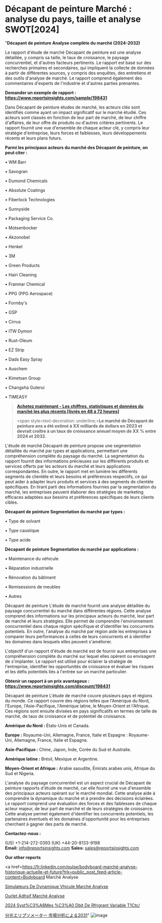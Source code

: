 # Décapant de peinture Marché : analyse du pays, taille et analyse SWOT[2024]

"<strong>Décapant de peinture Analyse complète du marché (2024-2032)</strong>

Le rapport d'étude de marché Décapant de peinture est une analyse détaillée, y compris sa taille, le taux de croissance, le paysage concurrentiel, et d'autres facteurs pertinents. Le rapport est basé sur des recherches primaires et secondaires, qui impliquent la collecte de données à partir de différentes sources, y compris des enquêtes, des entretiens et des outils d'analyse de marché. Le rapport comprend également des commentaires d'experts de l'industrie et d'autres parties prenantes.

<strong>Demander un exemple de rapport : </strong><strong><a href=https://www.reportsinsights.com/sample/198431>https://www.reportsinsights.com/sample/198431</a></strong>

Dans Décapant de peinture études de marché, les acteurs clés sont identifiés comme ayant un impact significatif sur le marché étudié. Ces acteurs sont classés en fonction de leur part de marché, de leur chiffre d'affaires, de leur offre de produits ou d'autres critères pertinents. Le rapport fournit une vue d'ensemble de chaque acteur clé, y compris leur stratégie d'entreprise, leurs forces et faiblesses, leurs développements récents et leurs plans futurs.

<strong>Parmi les principaux acteurs du marché des Décapant de peinture, on peut citer :</strong>

• WM Barr

• Savogran

• Dumond Chemicals

• Absolute Coatings

• Fiberlock Technologies

• Sunnyside

• Packaging Service Co.

• Motsenbocker

• Akzonobel

• Henkel

• 3M

• Green Products

• Hairi Cleaning

• Franmar Chemical

• PPG (PPG Aerospace)

• Formby's

• GSP

• Cirrus

• ITW Dymon

• Rust-Oleum

• EZ Strip

• Dads Easy Spray

• Auschem

• Kimetsan Group

• Changsha Guterui

• TIMEASY

<blockquote><a href=https://reportsinsights.com/buynow/198431><span style=text-decoration: underline;><strong>Achetez maintenant - Les chiffres, statistiques et données du marché les plus récents [livrés en 48 à 72 heures]</strong></span></a></blockquote>
<blockquote>
<div class=group w-full text-gray-800 dark:text-gray-100 border-b border-black/10 dark:border-gray-900/50 bg-gray-50 dark:bg-[#444654]>
<div class=flex p-4 gap-4 text-base md:gap-6 md:max-w-2xl lg:max-w-xl xl:max-w-3xl md:py-6 lg:px-0 m-auto>
<div class=relative flex flex-col w-[calc(100%-50px)] gap-1 md:gap-3 lg:w-[calc(100%-115px)]>
<div class=flex flex-grow flex-col gap-3>
<div class=min-h-[20px] flex flex-col items-start gap-4 whitespace-pre-wrap break-words>
<div class=result-streaming markdown prose w-full break-words dark:prose-invert light>

<span style=text-decoration: underline;><strong>Le marché de Décapant de peinture ans a été estimé à XX milliards de dollars en 2023 et devrait croître à un taux de croissance annuel moyen de XX % entre 2024 et 2032.</strong></span>

</div>
</div>
</div>
</div>
</div>
</div></blockquote>
L'étude de marché Décapant de peinture propose une segmentation détaillée du marché par types et applications, permettant une compréhension complète du paysage du marché. La segmentation du rapport fournit des informations précieuses sur les différents produits et services offerts par les acteurs du marché et leurs applications correspondantes. En outre, le rapport met en lumière les différents segments de clientèle et leurs besoins et préférences respectifs, ce qui peut aider à adapter leurs produits et services à des segments de clientèle spécifiques. En tirant parti des informations fournies par la segmentation du marché, les entreprises peuvent élaborer des stratégies de marketing efficaces adaptées aux besoins et préférences spécifiques de leurs clients cibles.

<strong>Décapant de peinture Segmentation du marché par types :</strong>

• Type de solvant

• Type caustique

• Type acide

<strong>Décapant de peinture Segmentation du marché par applications :</strong>

• Maintenance du véhicule

• Réparation industrielle

• Rénovation du bâtiment

• Remisessions de meubles

• Autres

Décapant de peinture L'étude de marché fournit une analyse détaillée du paysage concurrentiel du marché dans différentes régions. Cette analyse comprend des informations sur les principaux acteurs du marché, leur part de marché et leurs stratégies. Elle permet de comprendre l'environnement concurrentiel dans chaque région spécifique et d'identifier les concurrents potentiels. En outre, l'analyse du marché par région aide les entreprises à comparer leurs performances à celles de leurs concurrents et à identifier les domaines dans lesquels elles peuvent s'améliorer.

L'objectif d'un rapport d'étude de marché est de fournir aux entreprises une compréhension complète du marché sur lequel elles opèrent ou envisagent de s'implanter. Le rapport est utilisé pour éclairer la stratégie de l'entreprise, identifier les opportunités de croissance et évaluer les risques et les défis potentiels liés à l'entrée sur un marché particulier.

<strong>Obtenir un rapport à un prix avantageux : <a href=https://www.reportsinsights.com/discount/198431>https://www.reportsinsights.com/discount/198431</a></strong>

Décapant de peinture L'étude de marché couvre plusieurs pays et régions du monde. Ce rapport couvre des régions telles que l'Amérique du Nord, l'Europe, l'Asie-Pacifique, l'Amérique latine, le Moyen-Orient et l'Afrique. Ces régions sont ensuite divisées en pays significatifs en termes de taille de marché, de taux de croissance et de potentiel de croissance.

<strong>Amérique du Nord :</strong> États-Unis et Canada.

<strong>Europe :</strong> Royaume-Uni, Allemagne, France, Italie et Espagne : Royaume-Uni, Allemagne, France, Italie et Espagne.

<strong>Asie-Pacifique :</strong> Chine, Japon, Inde, Corée du Sud et Australie.

<strong>Amérique latine :</strong> Brésil, Mexique et Argentine.

<strong>Moyen-Orient et Afrique :</strong> Arabie saoudite, Émirats arabes unis, Afrique du Sud et Nigeria.

L'analyse du paysage concurrentiel est un aspect crucial de Décapant de peinture rapports d'étude de marché, car elle fournit une vue d'ensemble des principaux acteurs opérant sur le marché mondial. Cette analyse aide à comprendre la dynamique du marché et à prendre des décisions éclairées. Le rapport comprend une évaluation des forces et des faiblesses de chaque acteur majeur, de leur part de marché et de leurs stratégies de croissance. Cette analyse permet également d'identifier les concurrents potentiels, les partenaires éventuels et les domaines d'opportunité pour les entreprises cherchant à gagner des parts de marché.

<strong>Contactez-nous :</strong>

(US) +1-214-272-0393
(UK) +44-20-8133-9198
<strong>Email:</strong> <a>info@reportsinsights.com</a>
<strong>Sales:</strong> <a>sales@reportsinsights.com</a>

<strong>Our other reports</strong>

<a href=https://fr.linkedin.com/pulse/bodyboard-marché-analyse-historique-actuelle-et-future?trk=public_post_feed-article-content>Bodyboard Marché Analyse</a>

<a href=https://www.linkedin.com/pulse/simulateurs-de-dynamique-v%C3%A9hicule-march%C3%A9-analyse-hgxyf/>Simulateurs De Dynamique Vhicule Marché Analyse</a>

<a href=https://www.linkedin.com/pulse/ourlet-adh%C3%A9sif-march%C3%A9-analyse-des-parts-et-v4cyf/>Ourlet Adhsif Marché Analyse</a>

<a href=https://www.linkedin.com/pulse/2024-syst%C3%A8mes-%C3%A0-d%C3%A9bit-de-r%C3%A9frig%C3%A9rant-variable-t1ctc/>2024 Syst%C3%A8Mes %C3%A0 Dbit De Rfrigrant Variable T1Ctc/</a>

<a href=https://www.linkedin.com/pulse/分光エリプソメーター-市場allのセグメントの詳細な分析-business-wisdom-research-2456/>分光エリプソメーター 市場分析による2031</a>"
![image](https://github.com/daminid12/RImarketexcellence/assets/158430485/9a6cb467-d665-48f7-98e0-10fd76b62652)

